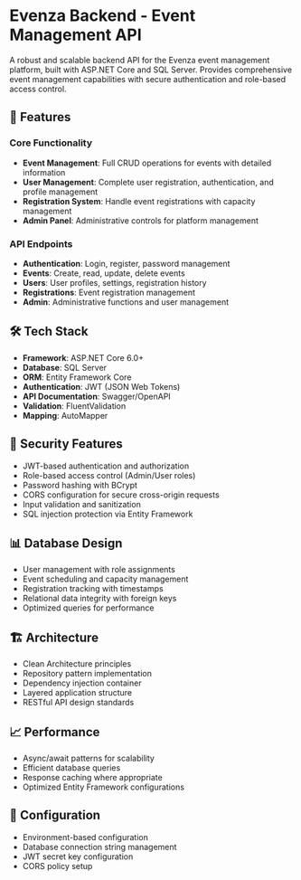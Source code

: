 # Evenza Backend - Event Management API

A robust and scalable backend API for the Evenza event management platform, built with ASP.NET Core and SQL Server. Provides comprehensive event management capabilities with secure authentication and role-based access control.

## 🚀 Features

### Core Functionality
- **Event Management**: Full CRUD operations for events with detailed information
- **User Management**: Complete user registration, authentication, and profile management
- **Registration System**: Handle event registrations with capacity management
- **Admin Panel**: Administrative controls for platform management

### API Endpoints
- **Authentication**: Login, register, password management
- **Events**: Create, read, update, delete events
- **Users**: User profiles, settings, registration history
- **Registrations**: Event registration management
- **Admin**: Administrative functions and user management

## 🛠️ Tech Stack

- **Framework**: ASP.NET Core 6.0+
- **Database**: SQL Server
- **ORM**: Entity Framework Core
- **Authentication**: JWT (JSON Web Tokens)
- **API Documentation**: Swagger/OpenAPI
- **Validation**: FluentValidation
- **Mapping**: AutoMapper

## 🔐 Security Features

- JWT-based authentication and authorization
- Role-based access control (Admin/User roles)
- Password hashing with BCrypt
- CORS configuration for secure cross-origin requests
- Input validation and sanitization
- SQL injection protection via Entity Framework

## 📊 Database Design

- User management with role assignments
- Event scheduling and capacity management
- Registration tracking with timestamps
- Relational data integrity with foreign keys
- Optimized queries for performance

## 🏗️ Architecture

- Clean Architecture principles
- Repository pattern implementation
- Dependency injection container
- Layered application structure
- RESTful API design standards

## 📈 Performance

- Async/await patterns for scalability
- Efficient database queries
- Response caching where appropriate
- Optimized Entity Framework configurations

## 🔧 Configuration

- Environment-based configuration
- Database connection string management
- JWT secret key configuration
- CORS policy setup

